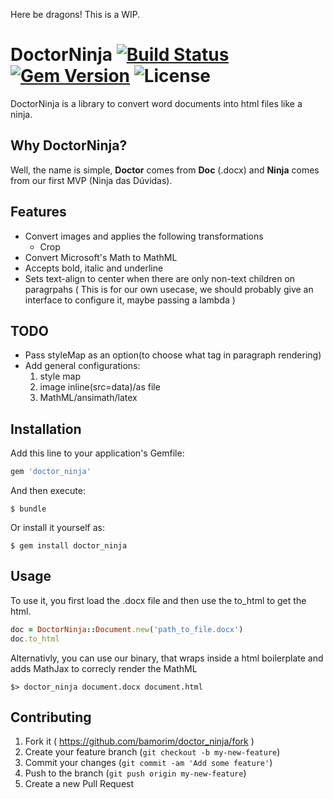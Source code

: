 Here be dragons! This is a WIP.

# DoctorNinja [![Build Status](https://travis-ci.org/bamorim/doctor_ninja.svg?branch=master)](https://travis-ci.org/bamorim/doctor_ninja) [![Gem Version](https://badge.fury.io/rb/doctor_ninja.svg)](http://badge.fury.io/rb/doctor_ninja) ![License](http://img.shields.io/badge/license-MIT-lightgrey.svg)

DoctorNinja is a library to convert word documents into html files like a ninja.

## Why DoctorNinja?

Well, the name is simple, **Doctor** comes from **Doc** (.docx) and **Ninja** comes from our first MVP (Ninja das Dúvidas).

## Features

* Convert images and applies the following transformations
  * Crop
* Convert Microsoft's Math to MathML
* Accepts bold, italic and underline
* Sets text-align to center when there are only non-text children on paragrpahs ( This is for our own usecase, we should probably give an interface to configure it, maybe passing a lambda )

## TODO

* Pass styleMap as an option(to choose what tag in paragraph rendering)
* Add general configurations:
  1. style map
  2. image inline(src=data)/as file
  3. MathML/ansimath/latex

## Installation

Add this line to your application's Gemfile:

```ruby
gem 'doctor_ninja'
```

And then execute:

    $ bundle

Or install it yourself as:

    $ gem install doctor_ninja

## Usage

To use it, you first load the .docx file and then use the to_html to get the html.

```ruby
doc = DoctorNinja::Document.new('path_to_file.docx')
doc.to_html
```

Alternativly, you can use our binary, that wraps inside a html boilerplate and adds MathJax to correcly render the MathML

    $> doctor_ninja document.docx document.html

## Contributing

1. Fork it ( https://github.com/bamorim/doctor_ninja/fork )
2. Create your feature branch (`git checkout -b my-new-feature`)
3. Commit your changes (`git commit -am 'Add some feature'`)
4. Push to the branch (`git push origin my-new-feature`)
5. Create a new Pull Request
